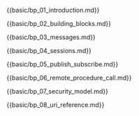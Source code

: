 {{basic/bp_01_introduction.md}}

{{basic/bp_02_building_blocks.md}}

{{basic/bp_03_messages.md}}

{{basic/bp_04_sessions.md}}

{{basic/bp_05_publish_subscribe.md}}

{{basic/bp_06_remote_procedure_call.md}}

{{basic/bp_07_security_model.md}}

{{basic/bp_08_uri_reference.md}}
